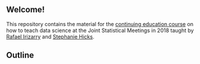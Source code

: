 ## Welcome! 

This repository contains the material for the [continuing education course](http://ww2.amstat.org/meetings/jsm/2018/onlineprogram/ActivityDetails.cfm?SessionID=215370) on how to teach data science at the Joint Statistical Meetings in 2018 taught by [Rafael Irizarry](https://rafalab.github.io) and [Stephanie Hicks](http://www.stephaniehicks.com). 

## Outline 

